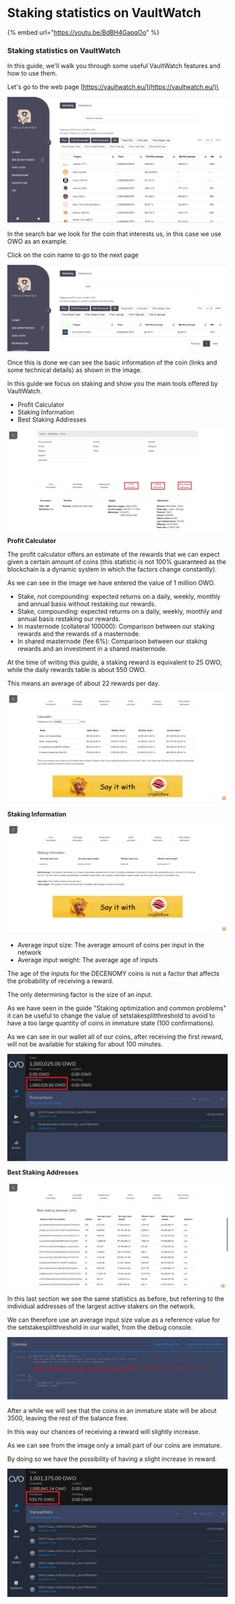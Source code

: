 # Staking statistics on VaultWatch

{% embed url="https://youtu.be/BdBH4GapqOo" %}

### Staking statistics on VaultWatch <a href="#_u6z1i9e4rptx" id="_u6z1i9e4rptx"></a>

In this guide, we'll walk you through some useful VaultWatch features and how to use them.

Let's go to the web page [https://vaultwatch.eu/](https://vaultwatch.eu/)\


![](<../.gitbook/assets/0 (1) (1) (1)>)

In the search bar we look for the coin that interests us, in this case we use OWO as an example.

Click on the coin name to go to the next page

![](<../.gitbook/assets/1 (1) (1) (1)>)

Once this is done we can see the basic information of the coin (links and some technical details) as shown in the image.

In this guide we focus on staking and show you the main tools offered by VaultWatch.

* Profit Calculator
* Staking Information
* Best Staking Addresses

![](<../.gitbook/assets/2 (1) (1) (1)>)

**Profit Calculator**

The profit calculator offers an estimate of the rewards that we can expect given a certain amount of coins (this statistic is not 100% guaranteed as the blockchain is a dynamic system in which the factors change constantly).

As we can see in the image we have entered the value of 1 million OWO.

* Stake, not compounding: expected returns on a daily, weekly, monthly and annual basis without restaking our rewards.
* Stake, compounding: expected returns on a daily, weekly, monthly and annual basis restaking our rewards.
* In masternode (collateral 100000): Comparison between our staking rewards and the rewards of a masternode.
* In shared masternode (fee 6%): Comparison between our staking rewards and an investment in a shared masternode.

At the time of writing this guide, a staking reward is equivalent to 25 OWO, while the daily rewards table is about 550 OWO.

This means an average of about 22 rewards per day.

![](<../.gitbook/assets/3 (1) (1) (1)>)

**Staking Information**

![](<../.gitbook/assets/4 (1)>)

* Average input size: The average amount of coins per input in the network
* Average input weight: The average age of inputs

The age of the inputs for the DECENOMY coins is not a factor that affects the probability of receiving a reward.

The only determining factor is the size of an input.

As we have seen in the guide "Staking optimization and common problems" it can be useful to change the value of setstakesplitthreshold to avoid to have a too large quantity of coins in immature state (100 confirmations).

As we can see in our wallet all of our coins, after receiving the first reward, will not be available for staking for about 100 minutes.

![](<../.gitbook/assets/5 (1) (1)>)

**Best Staking Addresses**

![](<../.gitbook/assets/6 (1) (1)>)

In this last section we see the same statistics as before, but referring to the individual addresses of the largest active stakers on the network.

We can therefore use an average input size value as a reference value for the setstakesplitthreshold in our wallet, from the debug console.

![](<../.gitbook/assets/7 (1) (1)>)

After a while we will see that the coins in an immature state will be about 3500, leaving the rest of the balance free.

In this way our chances of receiving a reward will slightly increase.

As we can see from the image only a small part of our coins are immature.

By doing so we have the possibility of having a slight increase in reward.

![](<../.gitbook/assets/8 (1) (1)>)
